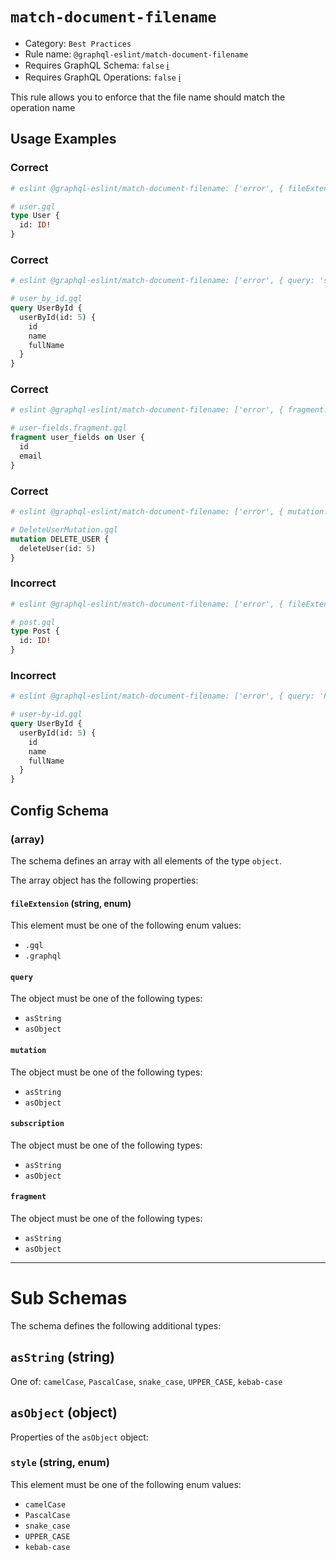 # `match-document-filename`

- Category: `Best Practices`
- Rule name: `@graphql-eslint/match-document-filename`
- Requires GraphQL Schema: `false` [ℹ️](../../README.md#extended-linting-rules-with-graphql-schema)
- Requires GraphQL Operations: `false` [ℹ️](../../README.md#extended-linting-rules-with-siblings-operations)

This rule allows you to enforce that the file name should match the operation name

## Usage Examples

### Correct

```graphql
# eslint @graphql-eslint/match-document-filename: ['error', { fileExtension: '.gql' }]

# user.gql
type User {
  id: ID!
}
```

### Correct

```graphql
# eslint @graphql-eslint/match-document-filename: ['error', { query: 'snake_case' }]

# user_by_id.gql
query UserById {
  userById(id: 5) {
    id
    name
    fullName
  }
}
```

### Correct

```graphql
# eslint @graphql-eslint/match-document-filename: ['error', { fragment: { style: 'kebab-case', suffix: '.fragment' } }]

# user-fields.fragment.gql
fragment user_fields on User {
  id
  email
}
```

### Correct

```graphql
# eslint @graphql-eslint/match-document-filename: ['error', { mutation: { style: 'PascalCase', suffix: 'Mutation' } }]

# DeleteUserMutation.gql
mutation DELETE_USER {
  deleteUser(id: 5)
}
```

### Incorrect

```graphql
# eslint @graphql-eslint/match-document-filename: ['error', { fileExtension: '.graphql' }]

# post.gql
type Post {
  id: ID!
}
```

### Incorrect

```graphql
# eslint @graphql-eslint/match-document-filename: ['error', { query: 'PascalCase' }]

# user-by-id.gql
query UserById {
  userById(id: 5) {
    id
    name
    fullName
  }
}
```

## Config Schema

### (array)

The schema defines an array with all elements of the type `object`.

The array object has the following properties:

#### `fileExtension` (string, enum)

This element must be one of the following enum values:

* `.gql`
* `.graphql`

#### `query`

The object must be one of the following types:

* `asString`
* `asObject`

#### `mutation`

The object must be one of the following types:

* `asString`
* `asObject`

#### `subscription`

The object must be one of the following types:

* `asString`
* `asObject`

#### `fragment`

The object must be one of the following types:

* `asString`
* `asObject`

---

# Sub Schemas

The schema defines the following additional types:

## `asString` (string)

One of: `camelCase`, `PascalCase`, `snake_case`, `UPPER_CASE`, `kebab-case`

## `asObject` (object)

Properties of the `asObject` object:

### `style` (string, enum)

This element must be one of the following enum values:

* `camelCase`
* `PascalCase`
* `snake_case`
* `UPPER_CASE`
* `kebab-case`